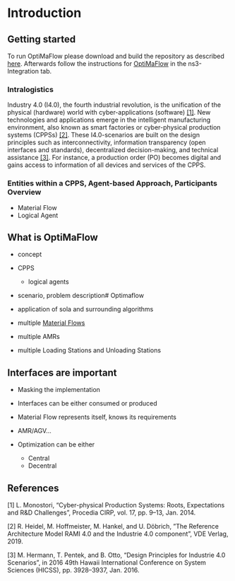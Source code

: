 # Introduction
<!-- Isn't this "Introduction"? -->

## Getting started

To run OptiMaFlow please download and build the repository as described [here](../../../docs/getting_started.md).
Afterwards follow the instructions for [OptiMaFlow](../../../daisi/docs/optimaflow-ns3/introduction.md) in the ns3-Integration tab.

### Intralogistics

Industry 4.0 (I4.0), the fourth industrial revolution, is the unification of the physical (hardware) world with cyber-applications (software) [[1]](#references).
New technologies and applications emerge in the intelligent manufacturing environment, also known as smart factories or cyber-physical production systems (CPPSs) [[2]](#references).
These I4.0-scenarios are built on the design principles such as interconnectivity, information transparency (open interfaces and standards), decentralized decision-making, and technical assistance [[3]](#references).
For instance, a production order (PO) becomes digital and gains access to information of all devices and services of the CPPS.

### Entities within a CPPS, Agent-based Approach, Participants Overview

- Material Flow
- Logical Agent

## What is OptiMaFlow

- concept
- CPPS
    - logical agents
- scenario, problem description# Optimaflow

- application of sola and surrounding algorithms
- multiple [Material Flows](./material_flow.md)
- multiple AMRs
- multiple Loading Stations and Unloading Stations


## Interfaces are important

- Masking the implementation
- Interfaces can be either consumed or produced

- Material Flow represents itself, knows its requirements
- AMR/AGV...
- Optimization can be either
    - Central
    - Decentral 

## References

[1] L. Monostori, “Cyber-physical Production Systems: Roots, Expectations and R&D Challenges”, Procedia CIRP, vol. 17, pp. 9–13, Jan. 2014.

[2] R. Heidel, M. Hoffmeister, M. Hankel, and U. Döbrich, ”The Reference Architecture Model RAMI 4.0 and the Industrie 4.0 component”, VDE Verlag, 2019.

[3] M. Hermann, T. Pentek, and B. Otto, “Design Principles for Industrie 4.0 Scenarios”, in 2016 49th Hawaii International Conference on System Sciences (HICSS), pp. 3928–3937, Jan. 2016.

